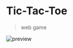 # **Tic-Tac-Toe**
> web game

![preview](https://github.com/romankrivopalov/tic-tac-toe/blob/main/scr/images/preview.png?raw=true)

